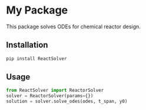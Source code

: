 # My Package

This package solves ODEs for chemical reactor design.

## Installation
```bash
pip install ReactSolver
```

## Usage
```python
from ReactSolver import ReactorSolver
solver = ReactorSolver(params={})
solution = solver.solve_odes(odes, t_span, y0)
```

